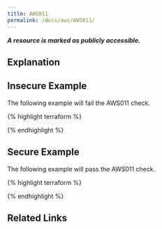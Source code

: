 ```yaml
---
title: AWS011
permalink: /docs/aws/AWS011/
---
```


***A resource is marked as publicly accessible.***

## Explanation





## Insecure Example

The following example will fail the AWS011 check.

{% highlight terraform %}



{% endhighlight %}

## Secure Example

The following example will pass the AWS011 check.

{% highlight terraform %}



{% endhighlight %}

## Related Links


